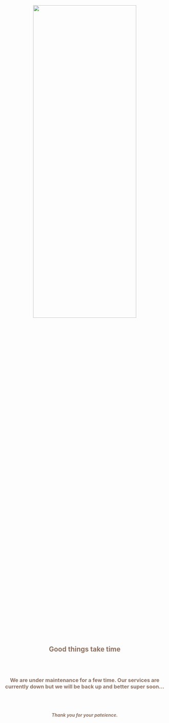 <html align="center" class="floating">
<meta charset="utf-8">
<meta name="viewport" content="width=device-width, initial-scale=1">
<link href="https://cdn.jsdelivr.net/npm/bootstrap@5.2.3/dist/css/bootstrap.min.css" rel="stylesheet">
<script src="https://cdn.jsdelivr.net/npm/bootstrap@5.2.3/dist/js/bootstrap.bundle.min.js"></script>
<style>
    body{
        color:rgba(142,113,97,1);
    }
    .floating { 
    animation-name: floating;
    animation-duration: 3s;
    animation-iteration-count: infinite;
    animation-timing-function: ease-in-out;
    margin-left: 30px;
    margin-top: 5px;
}
 
@keyframes floating {
    0% { transform: translate(0,  0px); }
    50%  { transform: translate(0, 15px); }
    100%   { transform: translate(0, -0px); }   
}
img{
    height: 50%;
    width: 80%;
}
</style>
<body>
    <div>
    <img src="https://i.ibb.co/P1CvTcn/maintenance.png"><br><br>
    </div>
    <h2>Good things take time</h2><br><br>
    <h3>We are under maintenance for a few time. Our services are currently down but we will be back up and better super soon...</h3><br><br>
    <h5>Thank you for your pateience.</h5>
</body>
</html>
